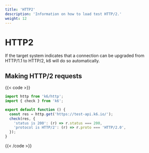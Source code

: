 ```yaml
---
title: 'HTTP2'
description: 'Information on how to load test HTTP/2.'
weight: 12
---
```


# HTTP2

If the target system indicates that a connection can be upgraded from HTTP/1.1 to HTTP/2, k6 will do so automatically.

## Making HTTP/2 requests

{{< code >}}

```javascript
import http from 'k6/http';
import { check } from 'k6';

export default function () {
  const res = http.get('https://test-api.k6.io/');
  check(res, {
    'status is 200': (r) => r.status === 200,
    'protocol is HTTP/2': (r) => r.proto === 'HTTP/2.0',
  });
}
```

{{< /code >}}
